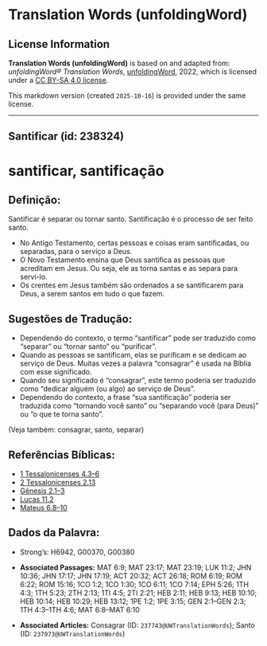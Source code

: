 # Translation Words (unfoldingWord)

## License Information

**Translation Words (unfoldingWord)** is based on and adapted from: _unfoldingWord® Translation Words_, [unfoldingWord](https://unfoldingword.org/utw), 2022, which is licensed under a [CC BY-SA 4.0 license](https://creativecommons.org/licenses/by-sa/4.0/legalcode.en).

This markdown version (created `2025-10-16`) is provided under the same license.



--------------------------------

## Santificar (id: 238324)

santificar, santificação
========================

Definição:
----------

Santificar é separar ou tornar santo. Santificação é o processo de ser feito santo.

* No Antigo Testamento, certas pessoas e coisas eram santificadas, ou separadas, para o serviço a Deus.
* O Novo Testamento ensina que Deus santifica as pessoas que acreditam em Jesus. Ou seja, ele as torna santas e as separa para servi\-lo.
* Os crentes em Jesus também são ordenados a se santificarem para Deus, a serem santos em tudo o que fazem.

Sugestões de Tradução:
----------------------

* Dependendo do contexto, o termo “santificar” pode ser traduzido como “separar” ou “tornar santo” ou “purificar”.
* Quando as pessoas se santificam, elas se purificam e se dedicam ao serviço de Deus. Muitas vezes a palavra “consagrar” é usada na Bíblia com esse significado.
* Quando seu significado é “consagrar”, este termo poderia ser traduzido como “dedicar alguém (ou algo) ao serviço de Deus”.
* Dependendo do contexto, a frase “sua santificação” poderia ser traduzida como “tornando você santo” ou “separando você (para Deus)” ou “o que te torna santo”.

(Veja também: consagrar, santo, separar)

Referências Bíblicas:
---------------------

* [1 Tessalonicenses 4\.3–6](https://ref.ly/1Thess4:3-1Thess4:6)
* [2 Tessalonicenses 2\.13](https://ref.ly/2Thess2:13)
* [Gênesis 2\.1–3](https://ref.ly/Gen2:1-Gen2:3)
* [Lucas 11\.2](https://ref.ly/Luke11:2)
* [Mateus 6\.8–10](https://ref.ly/Matt6:8-Matt6:10)

Dados da Palavra:
-----------------

* Strong’s: H6942, G00370, G00380

* **Associated Passages:** MAT 6:9; MAT 23:17; MAT 23:19; LUK 11:2; JHN 10:36; JHN 17:17; JHN 17:19; ACT 20:32; ACT 26:18; ROM 6:19; ROM 6:22; ROM 15:16; 1CO 1:2; 1CO 1:30; 1CO 6:11; 1CO 7:14; EPH 5:26; 1TH 4:3; 1TH 5:23; 2TH 2:13; 1TI 4:5; 2TI 2:21; HEB 2:11; HEB 9:13; HEB 10:10; HEB 10:14; HEB 10:29; HEB 13:12; 1PE 1:2; 1PE 3:15; GEN 2:1–GEN 2:3; 1TH 4:3–1TH 4:6; MAT 6:8–MAT 6:10
* **Associated Articles:** Consagrar (ID: `237743@UWTranslationWords`); Santo (ID: `237973@UWTranslationWords`)

